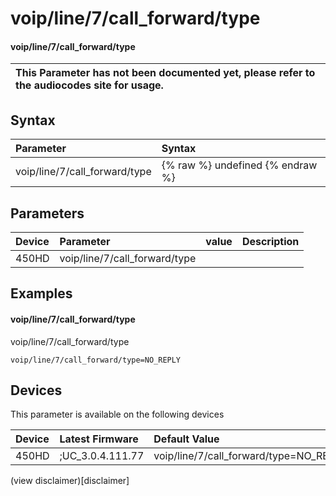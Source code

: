﻿---
description: voip/line/7/call_forward/type
search:
    keywords: ['voip','line','7','call_forward','type']
---

# voip/line/7/call_forward/type

#### voip/line/7/call_forward/type


| This Parameter has not been documented yet, please refer to the audiocodes site for usage.  |
| :--- |

## Syntax
| Parameter | Syntax |
| :--- | :--- |
|voip/line/7/call_forward/type | {% raw %} undefined {% endraw %} |

## Parameters
|Device|Parameter|value|Description|
|:---|:---|:---|:---|
| 450HD | voip/line/7/call_forward/type |  |  |

## Examples
#### voip/line/7/call_forward/type

voip/line/7/call_forward/type

```
voip/line/7/call_forward/type=NO_REPLY
```

## Devices
This parameter is available on the following devices

| Device | Latest Firmware | Default Value |
|:---|:---|:---|
| 450HD | ;UC_3.0.4.111.77 | voip/line/7/call_forward/type=NO_REPLY 

(view disclaimer)[disclaimer]
